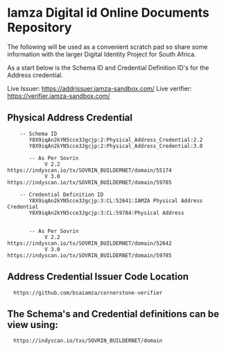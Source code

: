 # Iamza Digital id Online Documents Repository

The following will be used as a convenient scratch pad so share some information with the larger Digital Identity Project for South Africa.

As a start below is the  Schema ID and Credential Definition ID's for the Address credential.

   Live Issuer:    https://addrissuer.iamza-sandbox.com/
   Live verifier: https://verifier.iamza-sandbox.com/

   ## Physical Address Credential

        -- Schema ID
           Y8X9iqAn2kYN5cce3Jgcjp:2:Physical_Address_Credential:2.2
           Y8X9iqAn2kYN5cce3Jgcjp:2:Physical_Address_Credential:3.0

           -- As Per Sovrin  
              	V 2.2 https://indyscan.io/tx/SOVRIN_BUILDERNET/domain/55174
			  	V 3.0 https://indyscan.io/tx/SOVRIN_BUILDERNET/domain/59785

        -- Credential Definition ID
           Y8X9iqAn2kYN5cce3Jgcjp:3:CL:52641:IAMZA Physical Address Credential
           Y8X9iqAn2kYN5cce3Jgcjp:3:CL:59784:Physical Address


           -- As Per Sovrin
              	V 2.2 https://indyscan.io/tx/SOVRIN_BUILDERNET/domain/52642
				V 3.0 https://indyscan.io/tx/SOVRIN_BUILDERNET/domain/59785

   ## Address Credential Issuer Code Location
      
      https://github.com/bsaiamza/cornerstone-verifier

   ## The Schema's and Credential definitions can be view using:
	  https://indyscan.io/txs/SOVRIN_BUILDERNET/domain
